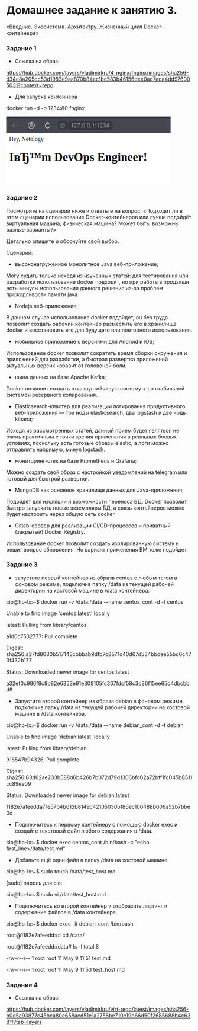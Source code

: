 # Домашнее задание к занятию 3.

«Введние. Экосистема. Архитектру. Жизненный цикл Docker-контейнера»

### Задание 1
* Ссылка на образ:

https://hub.docker.com/layers/vladimirkru/4_nginx/fnginx/images/sha256-d34e8a205dc53d1983e9aa870b84ec1bc583b46156dee0ad7eda4dd976005031?context=repo

* Для запуска контейнера

docker run -d -p 1234:80 fnginx

![img.png](img.png)
### Задание 2

Посмотрите на сценарий ниже и ответьте на вопрос: «Подходит ли в этом сценарии использование Docker-контейнеров или лучше подойдёт виртуальная машина, физическая машина? Может быть, возможны разные варианты?»

Детально опишите и обоснуйте свой выбор.

Сценарий:

* высоконагруженное монолитное Java веб-приложение;

Могу судить только исходя из изученных статей: для тестирования или разработки использование
docker подходит, но при работе в продакшн есть минусы использования данного решения из-за проблем прожорливости памяти java 

* Nodejs веб-приложение;

В данном случае использование docker подойдет, он без труда позволит создать рабочий контейнер разместить его в хранилище docker и восстановить его для будущего или повторного использования.

* мобильное приложение c версиями для Android и iOS;

Использование docker позволит сократить время сборки окружения и приложений для разработки, а быстрая развертка приложений актуальных версих избавит от головоной боли.

* шина данных на базе Apache Kafka;

Docker позволит создать отказоустойчивую систему + со стабильной системой резервного копирования.

* Elasticsearch-кластер для реализации логирования продуктивного веб-приложения — три ноды elasticsearch, два logstash и две ноды kibana;

Исходя из рассмотренных статей, данный прием будет являться не очень практичным с точки зрения применения в реальных боевых условиях, поскольку есть готовые образы elastic, а логи можно отправлять напрямую, минуя logstash.

* мониторинг-стек на базе Prometheus и Grafana;
 
Можно создать свой образ с настройкой уведомлений на telegram или готовый для быстрой развертки.
 
* MongoDB как основное хранилище данных для Java-приложения;

Подойдет для изоляции и возможности переноса БД. Docker позволит быстро запускать новые экземпляры БД, а связь контейнеров можно будет настроить через общую сеть docker.

* Gitlab-сервер для реализации CI/CD-процессов и приватный (закрытый) Docker Registry.

Использование docker позволит создать изолированную систему и решит вопрос обновления. Но вариант применения ВМ тоже подойдет.

### Задание 3

* запустите первый контейнер из образа centos c любым тегом в фоновом режиме, подключив папку /data из текущей рабочей директории на хостовой машине в /data контейнера.

cio@hp-lx:~$ docker run -v /data:/data --name centos_cont -d -t centos

Unable to find image 'centos:latest' locally

latest: Pulling from library/centos

a1d0c7532777: Pull complete 

Digest: sha256:a27fd8080b517143cbbbab9dfb7c8571c40d67d534bbdee55bd6c473f432b177

Status: Downloaded newer image for centos:latest

a32ef0c986f8c8b82e6353e91e308105fc367fdcf58c3d36f15ee65d4dbcbbd8

* Запустите второй контейнер из образа debian в фоновом режиме, подключив папку /data из текущей рабочей директории на хостовой машине в /data контейнера.

cio@hp-lx:~$ docker run -v /data:/data --name debian_cont -d -t debian

Unable to find image 'debian:latest' locally

latest: Pulling from library/debian

918547b94326: Pull complete 

Digest: sha256:63d62ae233b588d6b426b7b072d79d1306bfd02a72bff1fc045b8511cc89ee09

Status: Downloaded newer image for debian:latest

1182e7afeedda71e57b4b613b8149c42105030bf86ec106488b606a52b7bbe0d

* Подключитесь к первому контейнеру с помощью docker exec и создайте текстовый файл любого содержания в /data.

cio@hp-lx:~$ docker exec centos_cont /bin/bash -c "echo first_line>/data/test.md"

* Добавьте ещё один файл в папку /data на хостовой машине.

cio@hp-lx:~$ sudo touch /data/test_host.md

[sudo] пароль для cio: 

cio@hp-lx:~$ sudo vi /data/test_host.md 

* Подключитесь во второй контейнер и отобразите листинг и содержание файлов в /data контейнера.

cio@hp-lx:~$ docker exec -it debian_cont /bin/bash

root@1182e7afeedd:/# cd /data/

root@1182e7afeedd:/data# ls -l
total 8

-rw-r--r-- 1 root root 11 May  9 11:51 test.md

-rw-r--r-- 1 root root 11 May  9 11:53 test_host.md

### Задание 4

* Ссылка на образ:

https://hub.docker.com/layers/vladimirkru/virt-repo/latest/images/sha256-b0d5a93877c45bca80e658acd51e1a2758be710c19b66d50f2685688b4c6381f?tab=layers

